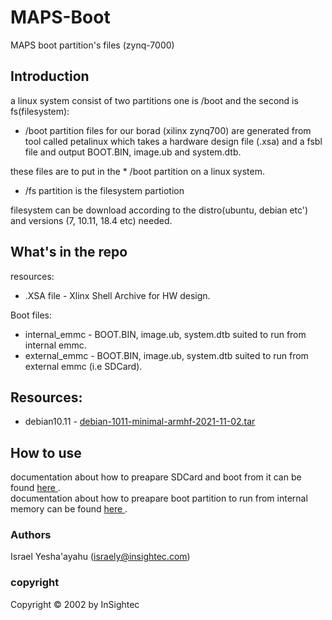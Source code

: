 # MAPS-Boot
MAPS boot partition's files (zynq-7000)

## Introduction
a linux system consist of two partitions one is /boot and the second is fs(filesystem):

* <p>/boot partition files for our borad (xilinx zynq700) are generated from tool called petalinux which takes a hardware design file (.xsa) and a fsbl file and output BOOT.BIN, image.ub and system.dtb. </br>
these files are to put in the * /boot partition on a linux system.</p>

* <p>/fs partition is the filesystem partiotion 
filesystem can be download according to the distro(ubuntu, debian etc') and versions (7, 10.11, 18.4 etc) needed.</p>

## What's in the repo
resources:
* .XSA file - Xlinx Shell Archive for HW design.

Boot files:
* internal_emmc - BOOT.BIN, image.ub, system.dtb suited to run from internal emmc.
* external_emmc - BOOT.BIN, image.ub, system.dtb suited to run from external emmc (i.e SDCard).

## Resources:
* debian10.11 - <a href="\\storage\UsersPublic\IsraelY\MAPS_resources\debian-1011-minimal-armhf-2021-11-02.tar"> debian-1011-minimal-armhf-2021-11-02.tar
</a>

## How to use
documentation about how to preapare SDCard and boot from it can be found <a href=""> here </a>.
</br>documentation about how to preapare boot partition to run from internal memory can be found <a href=""> here </a>.</br>



### Authors
Israel Yesha'ayahu (israely@insightec.com)

### copyright
Copyright © 2002 by InSightec